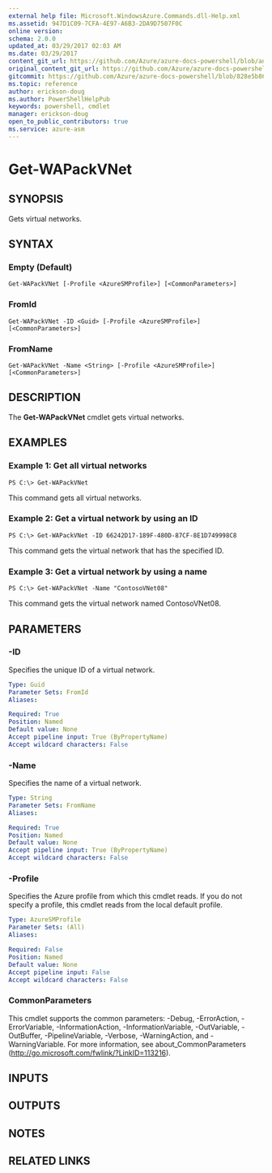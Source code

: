 ```yaml
---
external help file: Microsoft.WindowsAzure.Commands.dll-Help.xml
ms.assetid: 947D1C09-7CFA-4E97-A6B3-2DA9D7507F0C
online version:
schema: 2.0.0
updated_at: 03/29/2017 02:03 AM
ms.date: 03/29/2017
content_git_url: https://github.com/Azure/azure-docs-powershell/blob/anne052617/azureps-cmdlets-docs/ServiceManagement/Azure/v3.7.0/Get-WAPackVNet.md
original_content_git_url: https://github.com/Azure/azure-docs-powershell/blob/anne052617/azureps-cmdlets-docs/ServiceManagement/Azure/v3.7.0/Get-WAPackVNet.md
gitcommit: https://github.com/Azure/azure-docs-powershell/blob/828e5b8648af6bdf3119ffe0cd409647f00de183
ms.topic: reference
author: erickson-doug
ms.author: PowerShellHelpPub
keywords: powershell, cmdlet
manager: erickson-doug
open_to_public_contributors: true
ms.service: azure-asm
---
```


# Get-WAPackVNet

## SYNOPSIS
Gets virtual networks.

## SYNTAX

### Empty (Default)
```
Get-WAPackVNet [-Profile <AzureSMProfile>] [<CommonParameters>]
```

### FromId
```
Get-WAPackVNet -ID <Guid> [-Profile <AzureSMProfile>] [<CommonParameters>]
```

### FromName
```
Get-WAPackVNet -Name <String> [-Profile <AzureSMProfile>] [<CommonParameters>]
```

## DESCRIPTION
The **Get-WAPackVNet** cmdlet gets virtual networks.

## EXAMPLES

### Example 1: Get all virtual networks
```
PS C:\> Get-WAPackVNet
```

This command gets all virtual networks.

### Example 2: Get a virtual network by using an ID
```
PS C:\> Get-WAPackVNet -ID 66242D17-189F-480D-87CF-8E1D749998C8
```

This command gets the virtual network that has the specified ID.

### Example 3: Get a virtual network by using a name
```
PS C:\> Get-WAPackVNet -Name "ContosoVNet08"
```

This command gets the virtual network named ContosoVNet08.

## PARAMETERS

### -ID
Specifies the unique ID of a virtual network.

```yaml
Type: Guid
Parameter Sets: FromId
Aliases: 

Required: True
Position: Named
Default value: None
Accept pipeline input: True (ByPropertyName)
Accept wildcard characters: False
```

### -Name
Specifies the name of a virtual network.

```yaml
Type: String
Parameter Sets: FromName
Aliases: 

Required: True
Position: Named
Default value: None
Accept pipeline input: True (ByPropertyName)
Accept wildcard characters: False
```

### -Profile
Specifies the Azure profile from which this cmdlet reads.
If you do not specify a profile, this cmdlet reads from the local default profile.

```yaml
Type: AzureSMProfile
Parameter Sets: (All)
Aliases: 

Required: False
Position: Named
Default value: None
Accept pipeline input: False
Accept wildcard characters: False
```

### CommonParameters
This cmdlet supports the common parameters: -Debug, -ErrorAction, -ErrorVariable, -InformationAction, -InformationVariable, -OutVariable, -OutBuffer, -PipelineVariable, -Verbose, -WarningAction, and -WarningVariable. For more information, see about_CommonParameters (http://go.microsoft.com/fwlink/?LinkID=113216).

## INPUTS

## OUTPUTS

## NOTES

## RELATED LINKS

